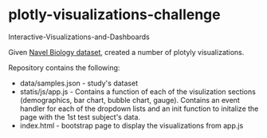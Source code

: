 # plotly-visualizations-challenge
Interactive-Visualizations-and-Dashboards

Given  [Navel Biology dataset](http://robdunnlab.com/projects/belly-button-biodiversity/), created a number of plotyly visualizations.

Repository contains the following:
* data/samples.json - study's dataset
* statis/js/app.js - Contains a function of each of the visulization sections (demographics, bar chart, bubble chart, gauge).  Contains an event handler for each of the dropdown lists and an init function to initalize the page with the 1st test subject's data.
* index.html - bootstrap page to display the visualizations from app.js